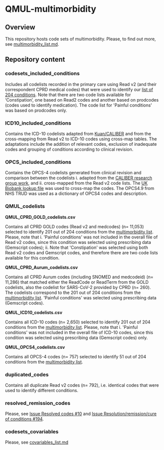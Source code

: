 # QMUL-multimorbidity
## Overview
This repository hosts code sets of multimorbidity. Please, to find out more, see [multimorbidity_list.md](https://github.com/f-eto/qmul-multimorbidity/blob/codesets-included-conditions/multimorbidity_list.md).
>
>
## Repository content
>
> 
### codesets_included_conditions
Includes all codelists recorded in the primary care using Read v2 (and their correspondent CPRD medical codes) that were used to identify our [list of 204 conditions](https://github.com/f-eto/qmul-multimorbidity/blob/codesets-included-conditions/multimorbidity_list.md). Note that there are two code lists available for ‘Constipation’, one based on Read2 codes and another based on prodcodes (codes used to identify medication). The code list for 'Painful conditions' was based on prodcodes only.
>
>
### ICD10_included_conditions
Contains the ICD-10 codelists adapted from [Kuan/CALIBER](https://www.caliberresearch.org/portal/phenotypes/chronological-map) and from the cross-mapping from Read v2 to ICD-10 codes using cross-map tables. The adaptations include the addition of relevant codes, exclusion of inadequate codes and grouping of conditions according to clinical revision. 
>
> 
### OPCS_included_conditions
Contains the OPCS-4 codelists generated from clinical revision and comparison between the codelists i. adapted from the [CALIBER research group work](https://www.caliberresearch.org/portal/phenotypes/chronological-map), and ii. cross-mapped from the Read v2 code lists. The [UK Biobank lookup file](https://biobank.ctsu.ox.ac.uk/crystal/refer.cgi?id=592) was used to cross-map the codes. The OPCS4.9 from NHS TRUD was used as a dictionary of OPCS4 codes and description. 
> 
> 
### QMUL_codelists
>
**QMUL_CPRD_GOLD_codelists.csv**
>
Contains all CPRD GOLD codes (Read v2 and medcodes) (n= 11,053) selected to identify 201 out of 204 conditions from the [multimorbidity list](https://github.com/f-eto/qmul-multimorbidity/blob/codesets-included-conditions/multimorbidity_list.md). Please, note that i. 'Painful conditions' was not included in the overall file of Read v2 codes, since this condition was selected using prescribing data (Gemscript codes);  ii. Note that 'Constipation' was selected using both Read v2 codes and Gemscript codes, and therefore there are two code lists available for this condition. 
>
> 
**QMUL_CPRD_Aurum_codelists.csv**
>
Contains all CPRD Aurum codes (including SNOMED and medcodeid) (n= 11,286) that matched either the ReadCode or ReadTerm from the GOLD codelists, also the codelist for SARS-CoV-2 provided by CPRD (n= 260). The codelists correspond to the 201 out of 204 conditions from the [multimorbidity list](https://github.com/f-eto/qmul-multimorbidity/blob/codesets-included-conditions/multimorbidity_list.md). 'Painful conditions' was selected using prescribing data (Gemscript codes). 
>
> 
**QMUL_ICD10_codelists.csv**
>
Contains all ICD-10 codes (n= 2,650) selected to identify 201 out of 204 conditions from the [multimorbidity list](https://github.com/f-eto/qmul-multimorbidity/blob/codesets-included-conditions/multimorbidity_list.md). Please, note that i. 'Painful conditions' was not included in the overall file of ICD-10 codes, since this condition was selected using prescribing data (Gemscript codes) only.
>
> 
**QMUL_OPCS4_codelists.csv**
>
Contains all OPCS-4 codes (n= 757) selected to identify 51 out of 204 conditions from the [multimorbidity list](https://github.com/f-eto/qmul-multimorbidity/blob/codesets-included-conditions/multimorbidity_list.md). 
>
>

### duplicated_codes
Contains all duplicate Read v2 codes (n= 792), i.e. identical codes that were used to identify different conditions.
>
>

### resolved_remission_codes
Please, see [Issue Resolved codes #10](https://github.com/f-eto/qmul-multimorbidity/issues/10) and [Issue Resolution/remission/cure of conditions #194](https://github.com/f-eto/qmul-multimorbidity/issues/194).
>
>
### codesets_covariables
Please, see [covariables_list.md](https://github.com/f-eto/qmul-multimorbidity/blob/codesets-covariables/covariables_list.md)

